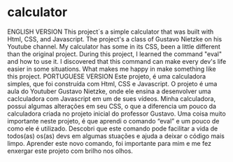 # calculator
 ENGLISH VERSION  This project´s a simple calculator that was built with Html, CSS, and Javascript. The project's a class of Gustavo Nietzke on his Youtube channel.  My calculator has some in its CSS, been a little different than the original project.  During this project, I learned the command "eval" and how to use it.  I discovered that this command can make every dev's life easier in some situations. What makes me happy in make something like this project.   PORTUGUESE VERSION  Este projeto, é uma calculadora simples, que foi construída com Html, CSS e Javascript. O projeto é uma aula do Youtuber Gustavo Nietzke, onde ele ensina a desenvolver uma caclculadora com Javascript em um de sues vídeos.  Minha calculadora, possui algumas alterações em seu CSS, o que a diferencia um pouco da calculadora criada no projeto inicial do professor Gustavo.  Uma coisa muito importante neste projeto, é que aprendi o comando “eval” e um pouco de como ele é utilizado.  Descobri que este comando pode facilitar a vida de todos(as) os(as) devs em algumas stuações e ajuda a deixar o código mais limpo.  Aprender este novo comando, foi importante para mim e me fez enxergar este projeto com brilho nos olhos.
